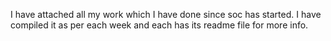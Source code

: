 I have attached all my work which I have done since soc has started. I have compiled it as per each week and each has its readme file for more info.
